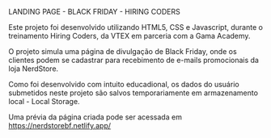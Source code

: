 LANDING PAGE - BLACK FRIDAY - HIRING CODERS

Este projeto foi desenvolvido utilizando HTML5, CSS e Javascript, durante o treinamento Hiring Coders, da VTEX em parceria com a Gama Academy.

O projeto simula uma página de divulgação de Black Friday, onde os clientes podem se cadastrar para recebimento de e-mails promocionais da loja NerdStore.

Como foi desenvolvido com intuito educadional, os dados do usuário submetidos neste projeto são salvos temporariamente em armazenamento local - Local Storage.

Uma prévia da página criada pode ser acessada em https://nerdstorebf.netlify.app/